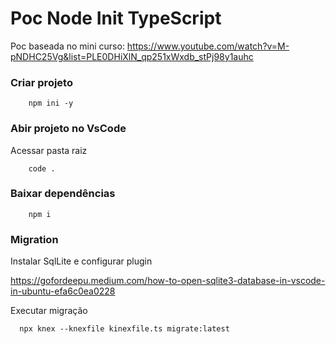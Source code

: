 # Poc Node Init TypeScript
Poc baseada no mini curso:
https://www.youtube.com/watch?v=M-pNDHC25Vg&list=PLE0DHiXlN_qp251xWxdb_stPj98y1auhc

### Criar projeto 

```
    npm ini -y
```

### Abir projeto no VsCode

Acessar pasta raiz
```
    code .
```

### Baixar dependências 

```
    npm i
```

### Migration 

Instalar SqlLite e configurar plugin

https://gofordeepu.medium.com/how-to-open-sqlite3-database-in-vscode-in-ubuntu-efa6c0ea0228

Executar migração

```
  npx knex --knexfile kinexfile.ts migrate:latest
```


